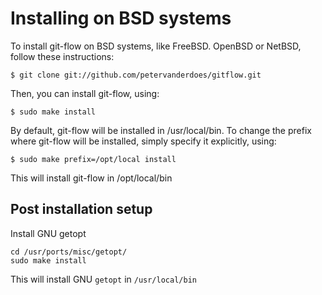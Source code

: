 # Installing on BSD systems

To install git-flow on BSD systems, like FreeBSD. OpenBSD or NetBSD, 
follow these instructions:

	$ git clone git://github.com/petervanderdoes/gitflow.git

Then, you can install git-flow, using:

	$ sudo make install

By default, git-flow will be installed in /usr/local/bin. To change the prefix
where git-flow will be installed, simply specify it explicitly, using:

	$ sudo make prefix=/opt/local install

This will install git-flow in /opt/local/bin

## Post installation setup
Install GNU getopt

    cd /usr/ports/misc/getopt/
    sudo make install
    
This will install GNU `getopt` in `/usr/local/bin`